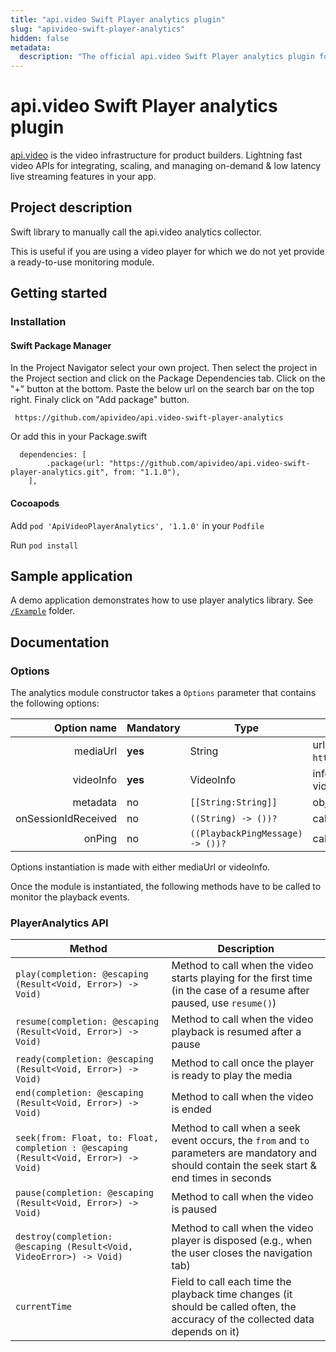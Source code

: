 ```yaml
---
title: "api.video Swift Player analytics plugin"
slug: "apivideo-swift-player-analytics"
hidden: false
metadata: 
  description: "The official api.video Swift Player analytics plugin for api.video. [api.video](https://api.video/) is the video infrastructure for product builders. Lightning fast video APIs for integrating, scaling, and managing on-demand & low latency live streaming features in your app."
---
```


# api.video Swift Player analytics plugin

[api.video](https://api.video/) is the video infrastructure for product builders. Lightning fast video APIs for integrating, scaling, and managing on-demand & low latency live streaming features in your app.

## Project description
Swift library to manually call the api.video analytics collector.

This is useful if you are using a video player for which we do not yet provide a ready-to-use monitoring module.

## Getting started

### Installation
#### Swift Package Manager
In the Project Navigator select your own project. Then select the project in the Project section and click on the Package Dependencies tab. Click on the "+" button at the bottom. Paste the below url on the search bar on the top right. Finaly click on "Add package" button.
```
 https://github.com/apivideo/api.video-swift-player-analytics
```
Or add this in your Package.swift
```
  dependencies: [
        .package(url: "https://github.com/apivideo/api.video-swift-player-analytics.git", from: "1.1.0"),
    ],
```
#### Cocoapods
Add `pod 'ApiVideoPlayerAnalytics', '1.1.0'` in your `Podfile`

Run `pod install`

## Sample application

A demo application demonstrates how to use player analytics library. See [`/Example`](https://github.com/apivideo/api.video-swift-player-analytics/tree/main/Example) folder.

## Documentation

### Options

The analytics module constructor takes a `Options` parameter that contains the following options:

|         Option name | Mandatory | Type                                            | Description                                                                                                  |
| ------------------: | --------- | ----------------------------------------------- | ------------------------------------------------------------------------------------------------------------ |
|            mediaUrl | **yes**   | String                                          | url of the media (eg. `https://cdn.api.video/vod/vi5oDagRVJBSKHxSiPux5rYD/hls/manifest.m3u8`)                |
|           videoInfo | **yes**   | VideoInfo                                       | information containing analytics collector url, video type (vod or live) and video id                        |
|            metadata | no        | ```[[String:String]]```                       | object containing [metadata](https://api.video/blog/tutorials/dynamic-metadata/)                              |
| onSessionIdReceived | no        | ```((String) -> ())?```            | callback called once the session id has been received                                                        |
|              onPing | no        | ```((PlaybackPingMessage) -> ())?``` | callback called before sending the ping message                                                              |

Options instantiation is made with either mediaUrl or videoInfo.

Once the module is instantiated, the following methods have to be called to monitor the playback events.

### PlayerAnalytics API

| Method | Description |
| ------------------------------------------------------------ | --------------------------------------------------------------------------------------------------- |
| `play(completion: @escaping (Result<Void, Error>) -> Void)`    | Method to call when the video starts playing for the first time (in the case of a resume after paused, use `resume()`)               |
| `resume(completion: @escaping (Result<Void, Error>) -> Void)`  | Method to call when the video playback is resumed after a pause                                      |
| `ready(completion: @escaping (Result<Void, Error>) -> Void)`   | Method to call once the player is ready to play the media                                            |
| `end(completion: @escaping (Result<Void, Error>) -> Void)`     | Method to call when the video is ended                                                               |
| `seek(from: Float, to: Float, completion : @escaping (Result<Void, Error>) -> Void)` | Method to call when a seek event occurs, the `from` and `to` parameters are mandatory and should contain the seek start & end times in seconds |
| `pause(completion: @escaping (Result<Void, Error>) -> Void)`   | Method to call when the video is paused                                                              |
| `destroy(completion: @escaping (Result<Void, VideoError>) -> Void)` | Method to call when the video player is disposed (e.g., when the user closes the navigation tab) |
| `currentTime`                                                 | Field to call each time the playback time changes (it should be called often, the accuracy of the collected data depends on it)       |
